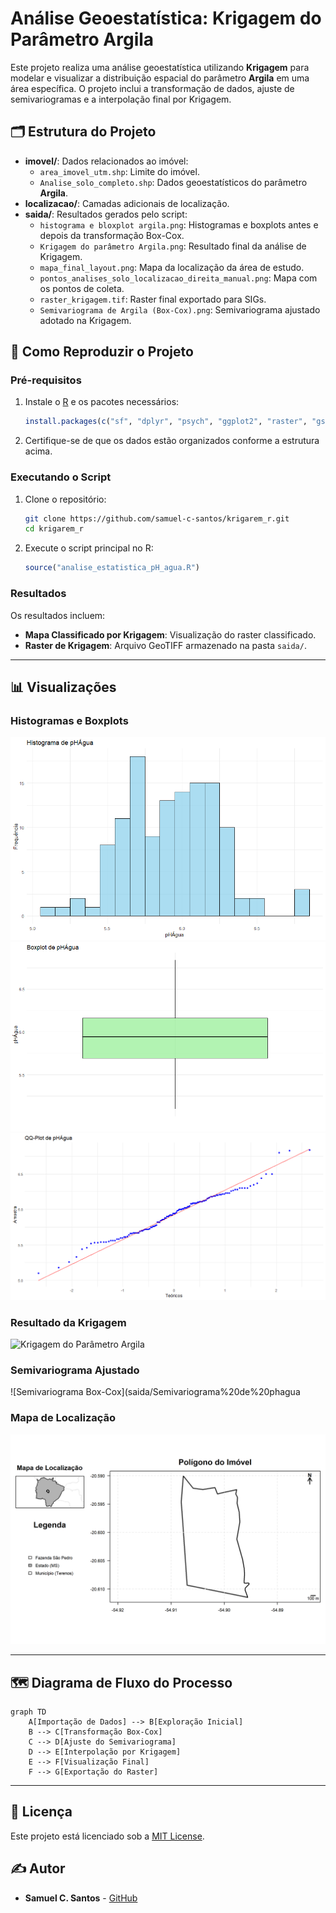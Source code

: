 # Análise Geoestatística: Krigagem do Parâmetro Argila

Este projeto realiza uma análise geoestatística utilizando **Krigagem** para modelar e visualizar a distribuição espacial do parâmetro **Argila** em uma área específica. O projeto inclui a transformação de dados, ajuste de semivariogramas e a interpolação final por Krigagem.

## 🗂️ Estrutura do Projeto

- **imovel/**: Dados relacionados ao imóvel:
  - `area_imovel_utm.shp`: Limite do imóvel.
  - `Analise_solo_completo.shp`: Dados geoestatísticos do parâmetro **Argila**.
- **localizacao/**: Camadas adicionais de localização.
- **saida/**: Resultados gerados pelo script:
  - `histograma e bloxplot argila.png`: Histogramas e boxplots antes e depois da transformação Box-Cox.
  - `Krigagem do parâmetro Argila.png`: Resultado final da análise de Krigagem.
  - `mapa_final_layout.png`: Mapa da localização da área de estudo.
  - `pontos_analises_solo_localizacao_direita_manual.png`: Mapa com os pontos de coleta.
  - `raster_krigagem.tif`: Raster final exportado para SIGs.
  - `Semivariograma de Argila (Box-Cox).png`: Semivariograma ajustado adotado na Krigagem.

## 🚀 Como Reproduzir o Projeto

### Pré-requisitos
1. Instale o [R](https://cran.r-project.org/) e os pacotes necessários:
   ```R
   install.packages(c("sf", "dplyr", "psych", "ggplot2", "raster", "gstat", "MASS", "ggspatial", "gt"))
   ```

2. Certifique-se de que os dados estão organizados conforme a estrutura acima.

### Executando o Script
1. Clone o repositório:
   ```bash
   git clone https://github.com/samuel-c-santos/krigarem_r.git
   cd krigarem_r
   ```

2. Execute o script principal no R:
   ```R
   source("analise_estatistica_pH_agua.R")
   ```

### Resultados
Os resultados incluem:
- **Mapa Classificado por Krigagem**: Visualização do raster classificado.
- **Raster de Krigagem**: Arquivo GeoTIFF armazenado na pasta `saida/`.

---

## 📊 Visualizações

### Histogramas e Boxplots
![Histogramas](saida/histograma.png)
![Boxplots](saida/boxplot.png)
![QQ-Plot](saida/qqplot.png)

### Resultado da Krigagem
![Krigagem do Parâmetro Argila](saida/Krigagem%20do%20parâmetro%20phagua.png)

### Semivariograma Ajustado
![Semivariograma Box-Cox](saida/Semivariograma%20de%20phagua
### Mapa de Localização
![Mapa de Localização](saida/mapa_final_layout.png)

---

## 🗺️ Diagrama de Fluxo do Processo

```mermaid
graph TD
    A[Importação de Dados] --> B[Exploração Inicial]
    B --> C[Transformação Box-Cox]
    C --> D[Ajuste do Semivariograma]
    D --> E[Interpolação por Krigagem]
    E --> F[Visualização Final]
    F --> G[Exportação do Raster]
```

---

## 📜 Licença
Este projeto está licenciado sob a [MIT License](LICENSE).

## ✍️ Autor
- **Samuel C. Santos** - [GitHub](https://github.com/samuel-c-santos)
